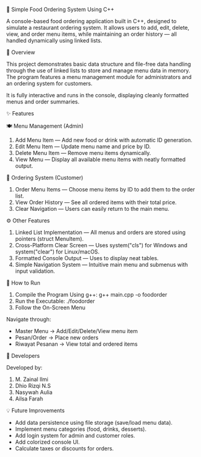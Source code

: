 🍔 Simple Food Ordering System Using C++

A console-based food ordering application built in C++, designed to simulate a restaurant ordering system.
It allows users to add, edit, delete, view, and order menu items, while maintaining an order history — all handled dynamically using linked lists.

🧠 Overview

This project demonstrates basic data structure and file-free data handling through the use of linked lists to store and manage menu data in memory.
The program features a menu management module for administrators and an ordering system for customers.

It is fully interactive and runs in the console, displaying cleanly formatted menus and order summaries.

✨ Features

🍽️ Menu Management (Admin)

1. Add Menu Item — Add new food or drink with automatic ID generation.
2. Edit Menu Item — Update menu name and price by ID.
3. Delete Menu Item — Remove menu items dynamically.
4. View Menu — Display all available menu items with neatly formatted output.

🛒 Ordering System (Customer)

1. Order Menu Items — Choose menu items by ID to add them to the order list.
2. View Order History — See all ordered items with their total price.
3. Clear Navigation — Users can easily return to the main menu.

⚙️ Other Features

1. Linked List Implementation — All menus and orders are stored using pointers (struct MenuItem).
2. Cross-Platform Clear Screen — Uses system("cls") for Windows and system("clear") for Linux/macOS.
3. Formatted Console Output — Uses <iomanip> to display neat tables.
4. Simple Navigation System — Intuitive main menu and submenus with input validation.

🧭 How to Run
1. Compile the Program Using g++: g++ main.cpp -o foodorder
2. Run the Executable: ./foodorder
3. Follow the On-Screen Menu

Navigate through:

- Master Menu → Add/Edit/Delete/View menu item
- Pesan/Order → Place new orders
- Riwayat Pesanan → View total and ordered items

👥 Developers

Developed by:

1. M. Zainal Ilmi 
2. Dhio Rizqi N.S 
3. Nasywah Aulia 
4. Ailsa Farah 

💡 Future Improvements

- Add data persistence using file storage (save/load menu data).
- Implement menu categories (food, drinks, desserts).
- Add login system for admin and customer roles.
- Add colorized console UI.
- Calculate taxes or discounts for orders.

